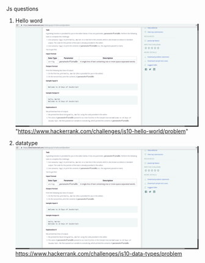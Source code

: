 Js questions
1. Hello word
![try karna hai](assets/HelloWord.png)
"https://www.hackerrank.com/challenges/js10-hello-world/problem"

2. datatype
![try karna hai](assets/dataType.png)
https://www.hackerrank.com/challenges/js10-data-types/problem